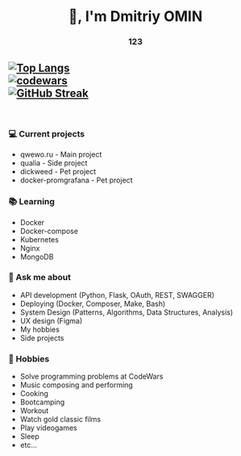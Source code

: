 <h1 align="center">👋, I'm Dmitriy OMIN</h1>
<h3 align="center">123</h3>

[![Top Langs](https://github-readme-stats.vercel.app/api/top-langs/?username=anuraghazra&layout=compact)](https://github.com/anuraghazra/github-readme-stats)
<br/>
[![codewars](https://www.codewars.com/users/Superbia-Alius/badges/large)](https://www.codewars.com/users/Superbia-Alius)
<br/>
[![GitHub Streak](https://github-readme-streak-stats.herokuapp.com/?user=DenverCoder1)](https://git.io/streak-stats)
---

<br/>

### 💻 Current projects
- qwewo.ru - Main project
- qualia - Side project
- dickweed - Pet project
- docker-promgrafana - Pet project

### 📚 Learning
- Docker
- Docker-compose
- Kubernetes
- Nginx
- MongoDB

### 💬 Ask me about
- API development (Python, Flask, OAuth, REST, SWAGGER)
- Deploying (Docker, Composer, Make, Bash)
- System Design (Patterns, Algorithms, Data Structures, Analysis)
- UX design (Figma)
- My hobbies
- Side projects

### 📅 Hobbies
- Solve programming problems at CodeWars
- Music composing and performing
- Cooking
- Bootcamping
- Workout
- Watch gold classic films
- Play videogames
- Sleep
- etc...
